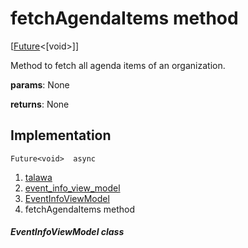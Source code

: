 
<div>

# fetchAgendaItems method

</div>


[[Future](https://api.flutter.dev/flutter/dart-core/Future-class.html)\<[void\>]]




Method to fetch all agenda items of an organization.

**params**: None

**returns**: None



## Implementation

``` language-dart
Future<void>  async 
```







1.  [talawa](../../index.md)
2.  [event_info_view_model](../../view_model_after_auth_view_models_event_view_models_event_info_view_model/)
3.  [EventInfoViewModel](../../view_model_after_auth_view_models_event_view_models_event_info_view_model/EventInfoViewModel-class.md)
4.  fetchAgendaItems method

##### EventInfoViewModel class







